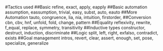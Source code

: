 #Tactics used
##Basic
refine, exact, apply, eapply
##Basic automation
assumption, eassumption, trivial, easy, subst, auto, eauto
##More Automation
tauto, congruence, lia, nia, intuition, firstorder, 
##Conversion
cbn, cbv, hnf, unfold, fold, change, pattern
##Equality
reflexivity, rewrite, f_equal, replace, symmetry, transitivity
##Inductive types
constructor, destruct, induction, discriminate
##Logic
split, left, right, exfalso, contradict, exists
##Goal management
intros, revert, clear, assert, enough, set, pose, specialize, generalize
